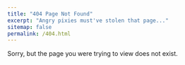 ```yaml
---
title: "404 Page Not Found"
excerpt: "Angry pixies must've stolen that page..."
sitemap: false
permalink: /404.html
---
```


Sorry, but the page you were trying to view does not exist.
